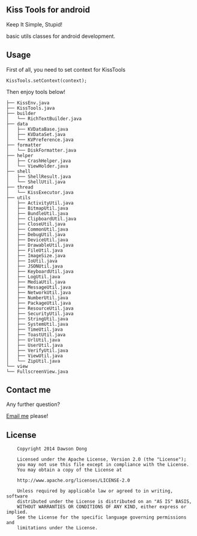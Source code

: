 
## Kiss Tools for android

Keep It Simple, Stupid!

basic utils classes for android development.

## Usage

First of all, you need to set context for KissTools

```
KissTools.setContext(context);
```

Then enjoy tools below!

```
├── KissEnv.java
├── KissTools.java
├── builder
│   └── RichTextBuilder.java
├── data
│   ├── KVDataBase.java
│   ├── KVDataSet.java
│   └── KVPreference.java
├── formatter
│   └── DiskFormatter.java
├── helper
│   ├── CrashHelper.java
│   └── ViewHolder.java
├── shell
│   ├── ShellResult.java
│   └── ShellUtil.java
├── thread
│   └── KissExecutor.java
├── utils
│   ├── ActivityUtil.java
│   ├── BitmapUtil.java
│   ├── BundleUtil.java
│   ├── ClipboardUtil.java
│   ├── CloseUtil.java
│   ├── CommonUtil.java
│   ├── DebugUtil.java
│   ├── DeviceUtil.java
│   ├── DrawableUtil.java
│   ├── FileUtil.java
│   ├── ImageSize.java
│   ├── IoUtil.java
│   ├── JSONUtil.java
│   ├── KeyboardUtil.java
│   ├── LogUtil.java
│   ├── MediaUtil.java
│   ├── MessageUtil.java
│   ├── NetworkUtil.java
│   ├── NumberUtil.java
│   ├── PackageUtil.java
│   ├── ResourceUtil.java
│   ├── SecurityUtil.java
│   ├── StringUtil.java
│   ├── SystemUtil.java
│   ├── TimeUtil.java
│   ├── ToastUtil.java
│   ├── UrlUtil.java
│   ├── UserUtil.java
│   ├── VerifyUtil.java
│   ├── ViewUtil.java
│   └── ZipUtil.java
└── view
└── FullscreenView.java
```

## Contact me

Any further question?

[Email me](mailto:coder.kiss@gmail.com) please!


## License

        Copyright 2014 Dawson Dong
        
        Licensed under the Apache License, Version 2.0 (the "License");
        you may not use this file except in compliance with the License.
        You may obtain a copy of the License at
        
        http://www.apache.org/licenses/LICENSE-2.0
        
        Unless required by applicable law or agreed to in writing, software
        distributed under the License is distributed on an "AS IS" BASIS,
        WITHOUT WARRANTIES OR CONDITIONS OF ANY KIND, either express or implied.
        See the License for the specific language governing permissions and
        limitations under the License.